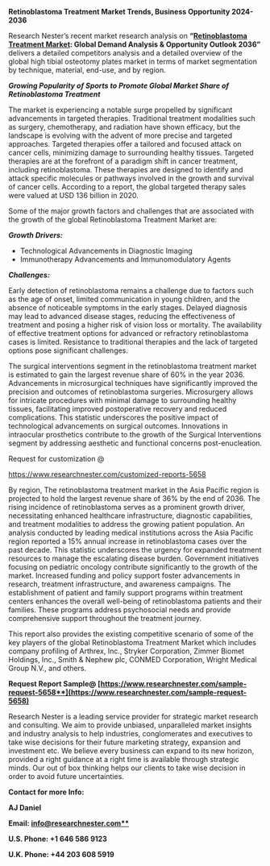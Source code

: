 ﻿**Retinoblastoma Treatment Market Trends, Business Opportunity 2024-2036**

Research Nester’s recent market research analysis on **“[Retinoblastoma Treatment Market](https://www.researchnester.com/reports/retinoblastoma-treatment-market/5658): Global Demand Analysis & Opportunity Outlook 2036”** delivers a detailed competitors analysis and a detailed overview of the global high tibial osteotomy plates market in terms of market segmentation by technique, material, end-use, and by region. 

***Growing Popularity of Sports to Promote Global Market Share of Retinoblastoma Treatment*** 

The market is experiencing a notable surge propelled by significant advancements in targeted therapies. Traditional treatment modalities such as surgery, chemotherapy, and radiation have shown efficacy, but the landscape is evolving with the advent of more precise and targeted approaches. Targeted therapies offer a tailored and focused attack on cancer cells, minimizing damage to surrounding healthy tissues. Targeted therapies are at the forefront of a paradigm shift in cancer treatment, including retinoblastoma. These therapies are designed to identify and attack specific molecules or pathways involved in the growth and survival of cancer cells. According to a report, the global targeted therapy sales were valued at USD 136 billion in 2020.

Some of the major growth factors and challenges that are associated with the growth of the global Retinoblastoma Treatment Market are:

***Growth Drivers:***

- Technological Advancements in Diagnostic Imaging
- Immunotherapy Advancements and Immunomodulatory Agents

***Challenges:***

Early detection of retinoblastoma remains a challenge due to factors such as the age of onset, limited communication in young children, and the absence of noticeable symptoms in the early stages. Delayed diagnosis may lead to advanced disease stages, reducing the effectiveness of treatment and posing a higher risk of vision loss or mortality. The availability of effective treatment options for advanced or refractory retinoblastoma cases is limited. Resistance to traditional therapies and the lack of targeted options pose significant challenges.

The surgical interventions segment in the retinoblastoma treatment market is estimated to gain the largest revenue share of 60% in the year 2036. Advancements in microsurgical techniques have significantly improved the precision and outcomes of retinoblastoma surgeries. Microsurgery allows for intricate procedures with minimal damage to surrounding healthy tissues, facilitating improved postoperative recovery and reduced complications. This statistic underscores the positive impact of technological advancements on surgical outcomes. Innovations in intraocular prosthetics contribute to the growth of the Surgical Interventions segment by addressing aesthetic and functional concerns post-enucleation.

Request for customization @ 

<https://www.researchnester.com/customized-reports-5658>

By region, The retinoblastoma treatment market in the Asia Pacific region is projected to hold the largest revenue share of 36% by the end of 2036. The rising incidence of retinoblastoma serves as a prominent growth driver, necessitating enhanced healthcare infrastructure, diagnostic capabilities, and treatment modalities to address the growing patient population. An analysis conducted by leading medical institutions across the Asia Pacific region reported a 15% annual increase in retinoblastoma cases over the past decade. This statistic underscores the urgency for expanded treatment resources to manage the escalating disease burden. Government initiatives focusing on pediatric oncology contribute significantly to the growth of the market. Increased funding and policy support foster advancements in research, treatment infrastructure, and awareness campaigns. The establishment of patient and family support programs within treatment centers enhances the overall well-being of retinoblastoma patients and their families. These programs address psychosocial needs and provide comprehensive support throughout the treatment journey.

This report also provides the existing competitive scenario of some of the key players of the global Retinoblastoma Treatment Market which includes company profiling of Arthrex, Inc., Stryker Corporation, Zimmer Biomet Holdings, Inc., Smith & Nephew plc, CONMED Corporation, Wright Medical Group N.V., and others.      

**Request Report Sample@ [https://www.researchnester.com/sample-request-5658**](https://www.researchnester.com/sample-request-5658)**

Research Nester is a leading service provider for strategic market research and consulting. We aim to provide unbiased, unparalleled market insights and industry analysis to help industries, conglomerates and executives to take wise decisions for their future marketing strategy, expansion and investment etc. We believe every business can expand to its new horizon, provided a right guidance at a right time is available through strategic minds. Our out of box thinking helps our clients to take wise decision in order to avoid future uncertainties.

**Contact for more Info:**

**AJ Daniel**

**Email: [info@researchnester.com**](mailto:info@researchnester.com)**

**U.S. Phone: +1 646 586 9123** 

**U.K. Phone: +44 203 608 5919**

